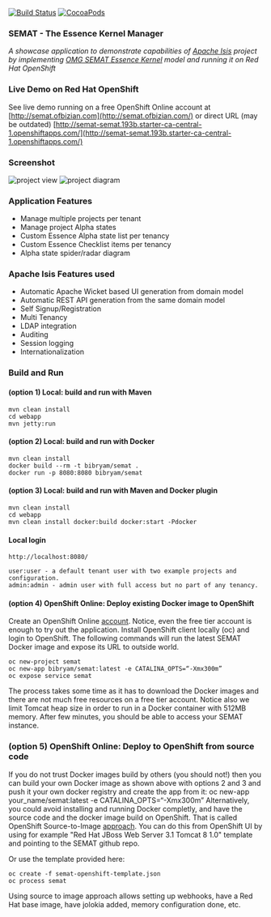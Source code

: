 [![Build Status](https://travis-ci.org/bibryam/semat.svg?branch=master)](https://travis-ci.org/bibryam/semat)
[![CocoaPods](https://img.shields.io/cocoapods/l/AFNetworking.svg)]()
### SEMAT - The Essence Kernel Manager

*A showcase application to demonstrate capabilities of [Apache Isis](http://isis.apache.org/) project by implementing [OMG SEMAT Essence Kernel](http://www.omg.org/spec/Essence/1.0/PDF) model and running it on Red Hat OpenShift*

### Live Demo on Red Hat OpenShift

See live demo running on a free OpenShift Online account at [http://semat.ofbizian.com](http://semat.ofbizian.com/) or direct URL (may be outdated) [http://semat-semat.193b.starter-ca-central-1.openshiftapps.com/](http://semat-semat.193b.starter-ca-central-1.openshiftapps.com/) 

### Screenshot

![project view](https://1.bp.blogspot.com/-t1q9q2xaP6Q/WBmgyZ-7rnI/AAAAAAAAGn8/cKWm8rg-UysGxRQucrxvnnwOmcwxhgO1QCLcB/s1600/Screen%2BShot%2B2016-11-02%2Bat%2B08.05.16%2B1.png)
![project diagram](https://4.bp.blogspot.com/-mRO2ko-xDPw/Wi29Q4tRY8I/AAAAAAAAJzU/Z0yzBAmxTcY1xi_CKjChf3J2Kc0IM3ifwCLcBGAs/s1600/semat.png)

### Application Features
 - Manage multiple projects per tenant
 - Manage project Alpha states
 - Custom Essence Alpha state list per tenancy
 - Custom Essence Checklist items per tenancy
 - Alpha state spider/radar diagram

### Apache Isis Features used
 - Automatic Apache Wicket based UI generation from domain model
 - Automatic REST API generation from the same domain model
 - Self Signup/Registration
 - Multi Tenancy
 - LDAP integration
 - Auditing
 - Session logging
 - Internationalization

### Build and Run

#### (option 1) Local: build and run with Maven
    mvn clean install
    cd webapp
    mvn jetty:run

#### (option 2) Local: build and run with Docker
    mvn clean install
    docker build --rm -t bibryam/semat .
    docker run -p 8080:8080 bibryam/semat

#### (option 3) Local: build and run with Maven and Docker plugin
    mvn clean install
    cd webapp
    mvn clean install docker:build docker:start -Pdocker

#### Local login
    http://localhost:8080/

    user:user - a default tenant user with two example projects and configuration.
    admin:admin - admin user with full access but no part of any tenancy.

#### (option 4) OpenShift Online: Deploy existing Docker image to OpenShift
Create an OpenShift Online [account](https://manage.openshift.com/). Notice, even the free tier account is enough to try out the application.
Install OpenShift client locally (oc) and login to OpenShift. The following commands will run the latest SEMAT Docker image and expose its URL to outside world. 

    oc new-project semat
    oc new-app bibryam/semat:latest -e CATALINA_OPTS=“-Xmx300m”
    oc expose service semat

The process takes some time as it has to download the Docker images and there are not much free resources on a free tier account. Notice also we limit Tomcat heap size in order to run in a Docker container with 512MB memory.
After few minutes, you should be able to access your SEMAT instance.

### (option 5) OpenShift Online: Deploy to OpenShift from source code
If you do not trust Docker images build by others (you should not!) then you can build your own Docker image as shown above with options 2 and 3 and push it your own docker registry and create the app from it: oc new-app your_name/semat:latest -e CATALINA_OPTS=“-Xmx300m”
Alternatively, you could avoid installing and running Docker completly, and have the source code and the docker image build on OpenShift.
That is called OpenShift Source-to-Image [approach](https://docs.openshift.com/enterprise/3.0/using_images/s2i_images/index.html).
You can do this from OpenShift UI by using for example "Red Hat JBoss Web Server 3.1 Tomcat 8 1.0" template and pointing to the SEMAT github repo.

Or use the template provided here:

    oc create -f semat-openshift-template.json
    oc process semat
      
Using source to image approach allows setting up webhooks, have a Red Hat base image, have jolokia added, memory configuration done, etc.
 


